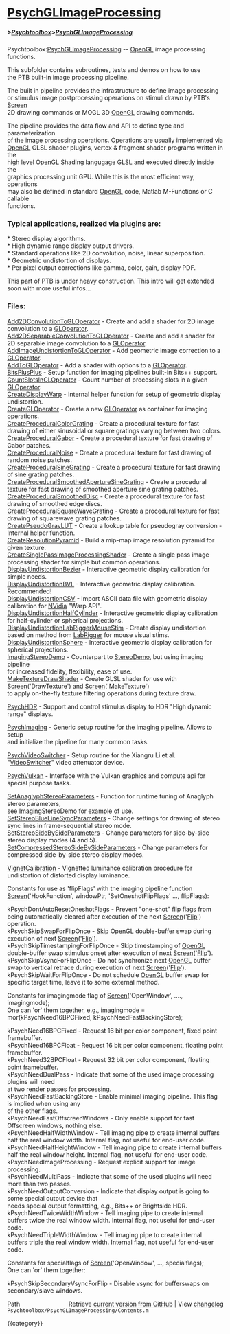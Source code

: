 # [PsychGLImageProcessing](PsychGLImageProcessing)
##### >[Psychtoolbox](Psychtoolbox)>[PsychGLImageProcessing](PsychGLImageProcessing)

Psychtoolbox:[PsychGLImageProcessing](PsychGLImageProcessing)  -- [OpenGL](OpenGL) image processing functions.  
  
This subfolder contains subroutines, tests and demos on how to use  
the PTB built-in image processing pipeline.  
  
The built in pipeline provides the infrastructure to define image processing  
or stimulus image postprocessing operations on stimuli drawn by PTB's [Screen](Screen)  
2D drawing commands or MOGL 3D [OpenGL](OpenGL) drawing commands.  
  
The pipeline provides the data flow and API to define type and parameterization  
of the image processing operations. Operations are usually implemented via  
[OpenGL](OpenGL) GLSL shader plugins, vertex & fragment shader programs written in the  
high level [OpenGL](OpenGL) Shading langugage GLSL and executed directly inside the  
graphics processing unit GPU. While this is the most efficient way, operations  
may also be defined in standard [OpenGL](OpenGL) code, Matlab M-Functions or C callable  
functions.  
  
### Typical applications, realized via plugins are:  
  
\* Stereo display algorithms.  
\* High dynamic range display output drivers.  
\* Standard operations like 2D convolution, noise, linear superposition.  
\* Geometric undistortion of displays.  
\* Per pixel output corrections like gamma, color, gain, display PDF.  
  
This part of PTB is under heavy construction. This intro will get extended  
soon with more useful infos...  
  
  
### Files:  
  
[Add2DConvolutionToGLOperator](Add2DConvolutionToGLOperator)  - Create and add a shader for 2D image convolution to a [GLOperator](GLOperator).  
[Add2DSeparableConvolutionToGLOperator](Add2DSeparableConvolutionToGLOperator)  - Create and add a shader for 2D separable image convolution to a [GLOperator](GLOperator).  
[AddImageUndistortionToGLOperator](AddImageUndistortionToGLOperator) - Add geometric image correction to a [GLOperator](GLOperator).  
[AddToGLOperator](AddToGLOperator)               - Add a shader with options to a [GLOperator](GLOperator).  
[BitsPlusPlus](BitsPlusPlus)                  - Setup function for imaging pipelines built-in Bits++ support.  
[CountSlotsInGLOperator](CountSlotsInGLOperator)        - Count number of processing slots in a given [GLOperator](GLOperator).  
[CreateDisplayWarp](CreateDisplayWarp)             - Internal helper function for setup of geometric display undistortion.  
[CreateGLOperator](CreateGLOperator)              - Create a new [GLOperator](GLOperator) as container for imaging operations.  
[CreateProceduralColorGrating](CreateProceduralColorGrating)  - Create a procedural texture for fast drawing of either sinusoidal or square gratings varying between two colors.  
[CreateProceduralGabor](CreateProceduralGabor)         - Create a procedural texture for fast drawing of Gabor patches.  
[CreateProceduralNoise](CreateProceduralNoise)         - Create a procedural texture for fast drawing of random noise patches.  
[CreateProceduralSineGrating](CreateProceduralSineGrating)   - Create a procedural texture for fast drawing of sine grating patches.  
[CreateProceduralSmoothedApertureSineGrating](CreateProceduralSmoothedApertureSineGrating) - Create a procedural texture for fast drawing of smoothed aperture sine grating patches.  
[CreateProceduralSmoothedDisc](CreateProceduralSmoothedDisc)  - Create a procedural texture for fast drawing of smoothed edge discs.  
[CreateProceduralSquareWaveGrating](CreateProceduralSquareWaveGrating) - Create a procedural texture for fast drawing of squarewave grating patches.  
[CreatePseudoGrayLUT](CreatePseudoGrayLUT)           - Create a lookup table for pseudogray conversion - Internal helper function.  
[CreateResolutionPyramid](CreateResolutionPyramid)       - Build a mip-map image resolution pyramid for given texture.  
[CreateSinglePassImageProcessingShader](CreateSinglePassImageProcessingShader) - Create a single pass image processing shader for simple but common operations.  
[DisplayUndistortionBezier](DisplayUndistortionBezier)     - Interactive geometric display calibration for simple needs.  
[DisplayUndistortionBVL](DisplayUndistortionBVL)        - Interactive geometric display calibration. Recommended!  
[DisplayUndistortionCSV](DisplayUndistortionCSV)        - Import ASCII data file with geometric display calibration for [NVidia](NVidia) "Warp API".  
[DisplayUndistortionHalfCylinder](DisplayUndistortionHalfCylinder) - Interactive geometric display calibration for half-cylinder or spherical projections.  
[DisplayUndistortionLabRiggerMouseStim](DisplayUndistortionLabRiggerMouseStim) - Create display undistortion based on method from [LabRigger](LabRigger) for mouse visual stims.  
[DisplayUndistortionSphere](DisplayUndistortionSphere)     - Interactive geometric display calibration for spherical projections.  
[ImagingStereoDemo](ImagingStereoDemo)             - Counterpart to [StereoDemo](StereoDemo), but using imaging pipeline  
                                for increased fidelity, flexibility, ease of use.  
[MakeTextureDrawShader](MakeTextureDrawShader)         - Create GLSL shader for use with [Screen](Screen)('DrawTexture') and [Screen](Screen)('MakeTexture')  
                                to apply on-the-fly texture filtering operations during texture draw.  
  
[PsychHDR](PsychHDR)                      - Support and control stimulus display to HDR "High dynamic range" displays.  
  
[PsychImaging](PsychImaging)                  - Generic setup routine for the imaging pipeline. Allows to setup  
                                and initialize the pipeline for many common tasks.  
  
[PsychVideoSwitcher](PsychVideoSwitcher)            - Setup routine for the Xiangru Li et al. "[VideoSwitcher](VideoSwitcher)" video attenuator device.  
  
[PsychVulkan](PsychVulkan)                   - Interface with the Vulkan graphics and compute api for special purpose tasks.  
  
[SetAnaglyphStereoParameters](SetAnaglyphStereoParameters)       - Function for runtime tuning of Anaglyph stereo parameters,  
                                    see [ImagingStereoDemo](ImagingStereoDemo) for example of use.  
[SetStereoBlueLineSyncParameters](SetStereoBlueLineSyncParameters)   - Change settings for drawing of stereo sync lines in frame-sequential stereo mode.  
[SetStereoSideBySideParameters](SetStereoSideBySideParameters)     - Change parameters for side-by-side stereo display modes (4 and 5).  
[SetCompressedStereoSideBySideParameters](SetCompressedStereoSideBySideParameters) - Change parameters for compressed side-by-side stereo display modes.  
  
[VignetCalibration](VignetCalibration)                 - Vignetted luminance calibration procedure for undistortion of distorted display luminance.  
  
  
Constants for use as 'flipFlags' with the imaging pipeline function  
[Screen](Screen)('HookFunction', windowPtr, 'SetOneshotFlipFlags' ..., flipFlags):  
  
kPsychDontAutoResetOneshotFlags   - Prevent "one-shot" flip flags from being automatically cleared after execution of the next [Screen](Screen)('[Flip](Flip)') operation.  
kPsychSkipSwapForFlipOnce         - Skip [OpenGL](OpenGL) double-buffer swap during execution of next [Screen](Screen)('[Flip](Flip)').  
kPsychSkipTimestampingForFlipOnce - Skip timestamping of [OpenGL](OpenGL) double-buffer swap stimulus onset after execution of next [Screen](Screen)('[Flip](Flip)').  
kPsychSkipVsyncForFlipOnce        - Do not synchronize next [OpenGL](OpenGL) buffer swap to vertical retrace during execution of next [Screen](Screen)('[Flip](Flip)').  
kPsychSkipWaitForFlipOnce         - Do not schedule [OpenGL](OpenGL) buffer swap for specific target time, leave it to some external method.  
  
  
Constants for imagingmode flag of [Screen](Screen)('OpenWindow', ...., imagingmode);  
One can 'or' them together, e.g., imagingmode = mor(kPsychNeed16BPCFixed, kPsychNeedFastBackingStore);  
  
kPsychNeed16BPCFixed          - Request 16 bit per color component, fixed point framebuffer.  
kPsychNeed16BPCFloat          - Request 16 bit per color component, floating point framebuffer.  
kPsychNeed32BPCFloat          - Request 32 bit per color component, floating point framebuffer.  
kPsychNeedDualPass            - Indicate that some of the used image processing plugins will need  
                                at two render passes for processing.  
kPsychNeedFastBackingStore    - Enable minimal imaging pipeline. This flag is implied when using any  
                                of the other flags.  
kPsychNeedFastOffscreenWindows - Only enable support for fast Offscreen windows, nothing else.  
kPsychNeedHalfWidthWindow     - Tell imaging pipe to create internal buffers half the real window width. Internal flag, not useful for end-user code.  
kPsychNeedHalfHeightWindow    - Tell imaging pipe to create internal buffers half the real window height. Internal flag, not useful for end-user code.  
kPsychNeedImageProcessing     - Request explicit support for image processing.  
kPsychNeedMultiPass           - Indicate that some of the used plugins will need more than two passes.  
kPsychNeedOutputConversion    - Indicate that display output is going to some special output device that  
                                needs special output formatting, e.g., Bits++ or Brightside HDR.  
kPsychNeedTwiceWidthWindow    - Tell imaging pipe to create internal buffers twice the real window width. Internal flag, not useful for end-user code.  
kPsychNeedTripleWidthWindow   - Tell imaging pipe to create internal buffers triple the real window width. Internal flag, not useful for end-user code.  
  
  
Constants for specialflags of [Screen](Screen)('OpenWindow', ..., specialflags);  
One can 'or' them together:  
  
kPsychSkipSecondaryVsyncForFlip - Disable vsync for bufferswaps on secondary/slave windows.  




<div class="code_header" style="text-align:right;">
  <span style="float:left;">Path&nbsp;&nbsp;</span> <span class="counter">Retrieve <a href=
  "https://raw.github.com/Psychtoolbox-3/Psychtoolbox-3/beta/Psychtoolbox/PsychGLImageProcessing/Contents.m">current version from GitHub</a> | View <a href=
  "https://github.com/Psychtoolbox-3/Psychtoolbox-3/commits/beta/Psychtoolbox/PsychGLImageProcessing/Contents.m">changelog</a></span>
</div>
<div class="code">
  <code>Psychtoolbox/PsychGLImageProcessing/Contents.m</code>
</div>

{{category}}